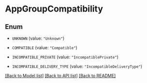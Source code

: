 # AppGroupCompatibility

## Enum


* `UNKNOWN` (value: `"Unknown"`)

* `COMPATIBLE` (value: `"Compatible"`)

* `INCOMPATIBLE_PRIVATE` (value: `"IncompatiblePrivate"`)

* `INCOMPATIBLE_DELIVERY_TYPE` (value: `"IncompatibleDeliveryType"`)


[[Back to Model list]](../README.md#documentation-for-models) [[Back to API list]](../README.md#documentation-for-api-endpoints) [[Back to README]](../README.md)


